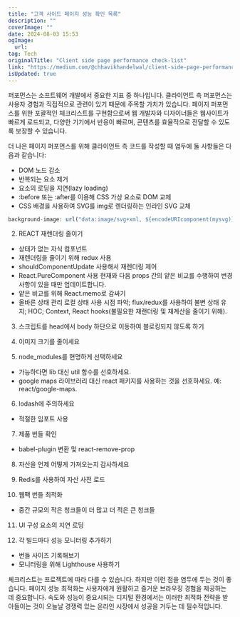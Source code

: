 ```yaml
---
title: "고객 사이드 페이지 성능 확인 목록"
description: ""
coverImage: ""
date: 2024-08-03 15:53
ogImage: 
  url: 
tag: Tech
originalTitle: "Client side page performance check-list"
link: "https://medium.com/@chhavikhandelwal/client-side-page-performance-check-list-c62f21884bd8"
isUpdated: true
---
```






퍼포먼스는 소프트웨어 개발에서 중요한 지표 중 하나입니다. 클라이언트 측 퍼포먼스는 사용자 경험과 직접적으로 관련이 있기 때문에 주목할 가치가 있습니다. 페이지 퍼포먼스를 위한 포괄적인 체크리스트를 구현함으로써 웹 개발자와 디자이너들은 웹사이트가 빠르게 로드되고, 다양한 기기에서 반응이 빠르며, 콘텐츠를 효율적으로 전달할 수 있도록 보장할 수 있습니다.

더 나은 페이지 퍼포먼스를 위해 클라이언트 측 코드를 작성할 때 염두에 둘 사항들은 다음과 같습니다:

- DOM 노드 감소
- 반복되는 요소 제거
- 요소의 로딩을 지연(lazy loading)
- :before 또는 :after를 이용해 CSS 가상 요소로 DOM 교체
- CSS 배경을 사용하여 SVG를 img로 렌더링하는 인라인 SVG 교체

<div class="content-ad"></div>

```js
background-image: url("data:image/svg+xml, ${encodeURIcomponent(mysvg)}");
```

2. REACT 재렌더링 줄이기

- 상태가 없는 자식 컴포넌트
- 재렌더링을 줄이기 위해 redux 사용
- shouldComponentUpdate 사용해서 재렌더링 제어
- React.PureComponent 사용
  현재와 다음 props 간의 얕은 비교를 수행하여 변경 사항이 있을 때만 업데이트합니다.
- 얕은 비교를 위해 React.memo로 감싸기
- 올바른 상태 관리
  로컬 상태 사용 시점 파악; flux/redux를 사용하여 불변 상태 유지; HOC; Context, React hooks(불필요한 재랜더링 및 재계산을 줄이기 위해).

3. 스크립트를 head에서 body 하단으로 이동하여 블로킹되지 않도록 하기

<div class="content-ad"></div>

4. 이미지 크기를 줄이세요

5. node_modules를 현명하게 선택하세요

- 가능하다면 lib 대신 util 함수를 선호하세요.
- google maps 라이브러리 대신 react 패키지를 사용하는 것을 선호하세요. 예: react/google-maps.

6. lodash에 주의하세요

<div class="content-ad"></div>

- 적절한 임포트 사용

7. 제품 번들 확인

- babel-plugin 변환 및 react-remove-prop

8. 자산을 언제 어떻게 가져오는지 감사하세요

<div class="content-ad"></div>

9. Redis를 사용하여 자산 사전 로드

10. 웹팩 번들 최적화

- 중간 규모의 작은 청크들이 더 많고 더 적은 큰 청크들

11. UI 구성 요소의 지연 로딩

<div class="content-ad"></div>

12. 각 빌드마다 성능 모니터링 추가하기

- 번들 사이즈 기록해보기
- 모니터링을 위해 Lighthouse 사용하기

체크리스트는 프로젝트에 따라 다를 수 있습니다. 하지만 이런 점을 염두에 두는 것이 좋습니다. 페이지 성능 최적화는 사용자에게 원활하고 즐거운 브라우징 경험을 제공하는 데 중요합니다. 속도와 성능이 중요시되는 디지털 환경에서는 이러한 최적화 전략을 받아들이는 것이 오늘날 경쟁력 있는 온라인 시장에서 성공을 거두는 데 필수적입니다.
